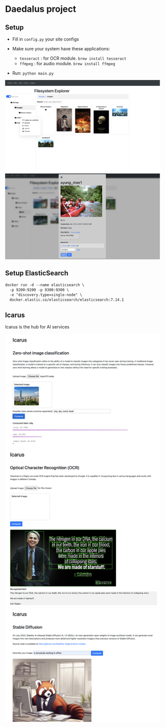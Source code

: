 # Daedalus project
## Setup
- Fill in `config.py` your site configs
- Make sure your system have these applications:
  - `tesseract` : for OCR module. `brew install tesseract`
  - `ffmpeg` : for audio module. `brew install ffmpeg`

- Run: `python main.py`

![Alt text](files.png)
![Alt text](detail-popup.png)

## Setup ElasticSearch
```
docker run -d --name elasticsearch \               
  -p 9200:9200 -p 9300:9300 \
  -e "discovery.type=single-node" \
  docker.elastic.co/elasticsearch/elasticsearch:7.14.1
```

## Icarus
Icarus is the hub for AI services

![Alt text](icarus-zeroshot.png)
![Alt text](icarus-ocr.png)
![Alt text](icarus-diffusion.png)
